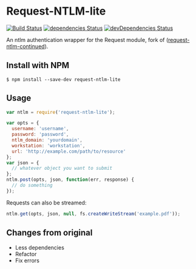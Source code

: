 # Request-NTLM-lite

[![Build Status](https://travis-ci.org/jehy/request-ntlm-lite.svg?branch=master)](https://travis-ci.org/jehy/request-ntlm-lite)
[![dependencies Status](https://david-dm.org/jehy/request-ntlm-lite/status.svg)](https://david-dm.org/jehy/request-ntlm-lite)
[![devDependencies Status](https://david-dm.org/jehy/request-ntlm-lite/dev-status.svg)](https://david-dm.org/jehy/request-ntlm-lite?type=dev)

An ntlm authentication wrapper for the Request module, fork of
([request-ntlm-continued](https://www.npmjs.com/package/request-ntlm-continued)).

## Install with NPM

```
$ npm install --save-dev request-ntlm-lite
```

## Usage

```javascript
var ntlm = require('request-ntlm-lite');

var opts = {
  username: 'username',
  password: 'password',
  ntlm_domain: 'yourdomain',
  workstation: 'workstation',
  url: 'http://example.com/path/to/resource'
};
var json = {
  // whatever object you want to submit
};
ntlm.post(opts, json, function(err, response) {
  // do something
});
```

Requests can also be streamed:

```javascript
ntlm.get(opts, json, null, fs.createWriteStream('example.pdf'));
```

## Changes from original

* Less dependencies
* Refactor
* Fix errors

